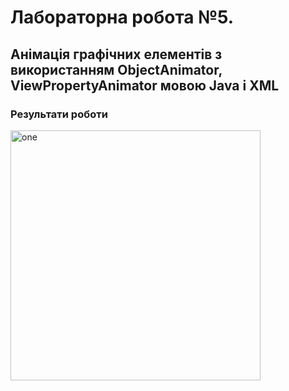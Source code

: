 # Лабораторна робота №5.

## Анімація графічних елементів з використанням ObjectAnimator, ViewPropertyAnimator мовою Java і XML

### Результати роботи

<img src="./assets/1.gif" alt="one" height="400">